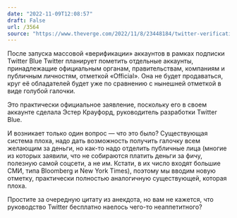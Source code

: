 ```yaml
---
date: "2022-11-09T12:08:57"
draft: False
url: /3564
source: "https://www.theverge.com/2022/11/8/23448184/twitter-verification-official-checkmark-gray-blue"
---
```


После запуска массовой «верификации» аккаунтов в рамках подписки Twitter Blue Twitter планирует пометить отдельные аккаунты, принадлежащие официальным органам, правительствам, компаниям и публичным личностям, отметкой «Official». Она не будет продаваться, круг её обладателей будет уже по сравнению с нынешней отметкой в виде голубой галочки.

Это практически официальное заявление, поскольку его в своем аккаунте сделала Эстер Крауфорд, руководитель разработки Twitter Blue. 

И возникает только один вопрос — что это было? Существующая система плоха, надо дать возможность получить галочку всем желающим за деньги, но как-то надо отделить публичные лица (многие из которых заявили, что не собираются платить деньги за фичу, полезную самой соцсети, а не им. Кстати, в их число входят большие СМИ, типа Bloomberg и New York Times), поэтому мы вводим новую отметку, практически полностью аналогичную существующей, которая плоха.

Простите за очередную цитату из анекдота, но вам не кажется, что руководство Twitter бесплатно наелось чего-то неаппетитного?
